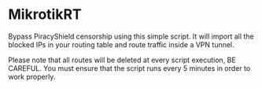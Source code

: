 # MikrotikRT

Bypass PiracyShield censorship using this simple script. 
It will import all the blocked IPs in your routing table and route traffic inside a VPN tunnel.

Please note that all routes will be deleted at every script execution, BE CAREFUL.
You must ensure that the script runs every 5 minutes in order to work properly.

